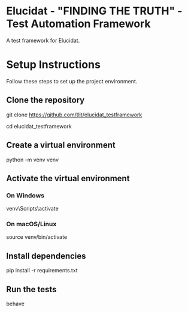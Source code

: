 # Elucidat - "FINDING THE TRUTH" - Test Automation Framework

A test framework for Elucidat.

# Setup Instructions

Follow these steps to set up the project environment.

## Clone the repository
git clone https://github.com/tlit/elucidat_testframework

cd elucidat_testframework

## Create a virtual environment
python -m venv venv

## Activate the virtual environment
### On Windows
venv\Scripts\activate
### On macOS/Linux
source venv/bin/activate

## Install dependencies
pip install -r requirements.txt

## Run the tests
behave
